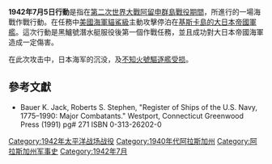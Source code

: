 **1942年7月5日行動**是指在[第二次世界大戰](https://zh.wikipedia.org/wiki/第二次世界大戰 "wikilink")[阿留申群島戰役期間](../Page/阿留申群島戰役.md "wikilink")，所進行的一場海戰作戰行動。在任務中[美國海軍](../Page/美國海軍.md "wikilink")[貓鯊級](../Page/貓鯊級潛艇.md "wikilink")主動攻擊停泊在[基斯卡島的](../Page/基斯卡島.md "wikilink")[大日本帝國軍艦](https://zh.wikipedia.org/wiki/大日本帝國 "wikilink")。這次行動是黑鱸號潛水艇服役後第一個作戰任務，並且成功對大日本帝國海軍造成一定傷害。

在此次攻击中，日本海军的沉没，及[不知火號驅逐艦受损](../Page/不知火號驅逐艦.md "wikilink")。

## 參考文獻

  - Bauer K. Jack, Roberts S. Stephen, "Register of Ships of the U.S.
    Navy, 1775–1990: Major Combatants." Westport, Connecticut Greenwood
    Press (1991) pg\# 271 ISBN 0-313-26202-0

[Category:1942年太平洋战场战役](https://zh.wikipedia.org/wiki/Category:1942年太平洋战场战役 "wikilink")
[Category:1940年代阿拉斯加州](https://zh.wikipedia.org/wiki/Category:1940年代阿拉斯加州 "wikilink")
[Category:阿拉斯加州军事史](https://zh.wikipedia.org/wiki/Category:阿拉斯加州军事史 "wikilink")
[Category:1942年7月](https://zh.wikipedia.org/wiki/Category:1942年7月 "wikilink")